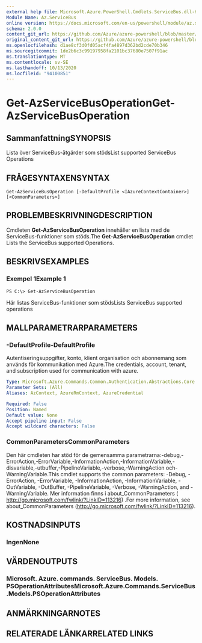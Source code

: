 ```yaml
---
external help file: Microsoft.Azure.PowerShell.Cmdlets.ServiceBus.dll-Help.xml
Module Name: Az.ServiceBus
online version: https://docs.microsoft.com/en-us/powershell/module/az.servicebus/get-azservicebusoperation
schema: 2.0.0
content_git_url: https://github.com/Azure/azure-powershell/blob/master/src/ServiceBus/ServiceBus/help/Get-AzServiceBusOperation.md
original_content_git_url: https://github.com/Azure/azure-powershell/blob/master/src/ServiceBus/ServiceBus/help/Get-AzServiceBusOperation.md
ms.openlocfilehash: d1ae8cf3d0fd05acf4fa4897d362bd2cde70b346
ms.sourcegitcommit: 1de2b6c3c99197958fa2101bc37680e7507f91ac
ms.translationtype: MT
ms.contentlocale: sv-SE
ms.lasthandoff: 10/13/2020
ms.locfileid: "94100851"
---
```

# <span data-ttu-id="fb7a4-101">Get-AzServiceBusOperation</span><span class="sxs-lookup"><span data-stu-id="fb7a4-101">Get-AzServiceBusOperation</span></span>

## <span data-ttu-id="fb7a4-102">Sammanfattning</span><span class="sxs-lookup"><span data-stu-id="fb7a4-102">SYNOPSIS</span></span>
<span data-ttu-id="fb7a4-103">Lista över ServiceBus-åtgärder som stöds</span><span class="sxs-lookup"><span data-stu-id="fb7a4-103">List supported ServiceBus Operations</span></span>

## <span data-ttu-id="fb7a4-104">FRÅGESYNTAXEN</span><span class="sxs-lookup"><span data-stu-id="fb7a4-104">SYNTAX</span></span>

```
Get-AzServiceBusOperation [-DefaultProfile <IAzureContextContainer>] [<CommonParameters>]
```

## <span data-ttu-id="fb7a4-105">PROBLEMBESKRIVNING</span><span class="sxs-lookup"><span data-stu-id="fb7a4-105">DESCRIPTION</span></span>
<span data-ttu-id="fb7a4-106">Cmdleten **Get-AzServiceBusOperation** innehåller en lista med de ServiceBus-funktioner som stöds.</span><span class="sxs-lookup"><span data-stu-id="fb7a4-106">The **Get-AzServiceBusOperation** cmdlet Lists the ServiceBus supported Operations.</span></span>

## <span data-ttu-id="fb7a4-107">BESKRIVS</span><span class="sxs-lookup"><span data-stu-id="fb7a4-107">EXAMPLES</span></span>

### <span data-ttu-id="fb7a4-108">Exempel 1</span><span class="sxs-lookup"><span data-stu-id="fb7a4-108">Example 1</span></span>
```
PS C:\> Get-AzServiceBusOperation
```

<span data-ttu-id="fb7a4-109">Här listas ServiceBus-funktioner som stöds</span><span class="sxs-lookup"><span data-stu-id="fb7a4-109">Lists ServiceBus supported operations</span></span>

## <span data-ttu-id="fb7a4-110">MALLPARAMETRAR</span><span class="sxs-lookup"><span data-stu-id="fb7a4-110">PARAMETERS</span></span>

### <span data-ttu-id="fb7a4-111">-DefaultProfile</span><span class="sxs-lookup"><span data-stu-id="fb7a4-111">-DefaultProfile</span></span>
<span data-ttu-id="fb7a4-112">Autentiseringsuppgifter, konto, klient organisation och abonnemang som används för kommunikation med Azure.</span><span class="sxs-lookup"><span data-stu-id="fb7a4-112">The credentials, account, tenant, and subscription used for communication with azure.</span></span>

```yaml
Type: Microsoft.Azure.Commands.Common.Authentication.Abstractions.Core.IAzureContextContainer
Parameter Sets: (All)
Aliases: AzContext, AzureRmContext, AzureCredential

Required: False
Position: Named
Default value: None
Accept pipeline input: False
Accept wildcard characters: False
```

### <span data-ttu-id="fb7a4-113">CommonParameters</span><span class="sxs-lookup"><span data-stu-id="fb7a4-113">CommonParameters</span></span>
<span data-ttu-id="fb7a4-114">Den här cmdleten har stöd för de gemensamma parametrarna:-debug,-ErrorAction,-ErrorVariable,-InformationAction,-InformationVariable,-disvariable,-utbuffer,-PipelineVariable,-verbose,-WarningAction och-WarningVariable.</span><span class="sxs-lookup"><span data-stu-id="fb7a4-114">This cmdlet supports the common parameters: -Debug, -ErrorAction, -ErrorVariable, -InformationAction, -InformationVariable, -OutVariable, -OutBuffer, -PipelineVariable, -Verbose, -WarningAction, and -WarningVariable.</span></span> <span data-ttu-id="fb7a4-115">Mer information finns i about_CommonParameters ( http://go.microsoft.com/fwlink/?LinkID=113216) .</span><span class="sxs-lookup"><span data-stu-id="fb7a4-115">For more information, see about_CommonParameters (http://go.microsoft.com/fwlink/?LinkID=113216).</span></span>

## <span data-ttu-id="fb7a4-116">KOSTNADS</span><span class="sxs-lookup"><span data-stu-id="fb7a4-116">INPUTS</span></span>

### <span data-ttu-id="fb7a4-117">Ingen</span><span class="sxs-lookup"><span data-stu-id="fb7a4-117">None</span></span>

## <span data-ttu-id="fb7a4-118">VÄRDEN</span><span class="sxs-lookup"><span data-stu-id="fb7a4-118">OUTPUTS</span></span>

### <span data-ttu-id="fb7a4-119">Microsoft. Azure. commands. ServiceBus. Models. PSOperationAttributes</span><span class="sxs-lookup"><span data-stu-id="fb7a4-119">Microsoft.Azure.Commands.ServiceBus.Models.PSOperationAttributes</span></span>

## <span data-ttu-id="fb7a4-120">ANMÄRKNINGAR</span><span class="sxs-lookup"><span data-stu-id="fb7a4-120">NOTES</span></span>

## <span data-ttu-id="fb7a4-121">RELATERADE LÄNKAR</span><span class="sxs-lookup"><span data-stu-id="fb7a4-121">RELATED LINKS</span></span>
